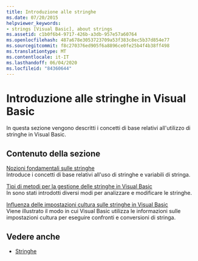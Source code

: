 ```yaml
---
title: Introduzione alle stringhe
ms.date: 07/20/2015
helpviewer_keywords:
- strings [Visual Basic], about strings
ms.assetid: c1b0f6b4-9717-426b-a3db-957e57a60764
ms.openlocfilehash: 487a678e3053723709a53f383c8ec5b37d854e77
ms.sourcegitcommit: f8c270376ed905f6a8896ce0fe25b4f4b38ff498
ms.translationtype: MT
ms.contentlocale: it-IT
ms.lasthandoff: 06/04/2020
ms.locfileid: "84360644"
---
```

# <a name="introduction-to-strings-in-visual-basic"></a>Introduzione alle stringhe in Visual Basic
In questa sezione vengono descritti i concetti di base relativi all'utilizzo di stringhe in Visual Basic.  
  
## <a name="in-this-section"></a>Contenuto della sezione  
 [Nozioni fondamentali sulle stringhe](string-basics.md)  
 Introduce i concetti di base relativi all'uso di stringhe e variabili di stringa.  
  
 [Tipi di metodi per la gestione delle stringhe in Visual Basic](types-of-string-manipulation-methods.md)  
 In sono stati introdotti diversi modi per analizzare e modificare le stringhe.  
  
 [Influenza delle impostazioni cultura sulle stringhe in Visual Basic](how-culture-affects-strings.md)  
 Viene illustrato il modo in cui Visual Basic utilizza le informazioni sulle impostazioni cultura per eseguire confronti e conversioni di stringa.  
  
## <a name="see-also"></a>Vedere anche

- [Stringhe](index.md)
